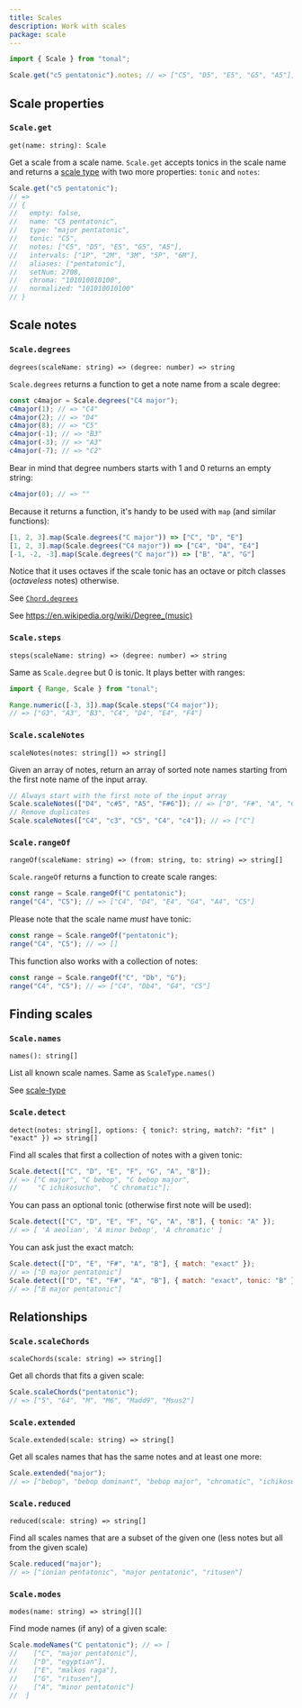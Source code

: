 ```yaml
---
title: Scales
description: Work with scales
package: scale
---
```


```js
import { Scale } from "tonal";

Scale.get("c5 pentatonic").notes; // => ["C5", "D5", "E5", "G5", "A5"],
```

## Scale properties

### `Scale.get`

`get(name: string): Scale`

Get a scale from a scale name. `Scale.get` accepts tonics in the scale name and returns a [scale type](collections/scale-types) with two more properties: `tonic` and `notes`:

```js
Scale.get("c5 pentatonic");
// =>
// {
//   empty: false,
//   name: "C5 pentatonic",
//   type: "major pentatonic",
//   tonic: "C5",
//   notes: ["C5", "D5", "E5", "G5", "A5"],
//   intervals: ["1P", "2M", "3M", "5P", "6M"],
//   aliases: ["pentatonic"],
//   setNum: 2708,
//   chroma: "101010010100",
//   normalized: "101010010100"
// }
```

## Scale notes

### `Scale.degrees`

`degrees(scaleName: string) => (degree: number) => string`

`Scale.degrees` returns a function to get a note name from a scale degree:

```js
const c4major = Scale.degrees("C4 major");
c4major(1); // => "C4"
c4major(2); // => "D4"
c4major(8); // => "C5"
c4major(-1); // => "B3"
c4major(-3); // => "A3"
c4major(-7); // => "C2"
```

Bear in mind that degree numbers starts with 1 and 0 returns an empty string:

```js
c4major(0); // => ""
```

Because it returns a function, it's handy to be used with `map` (and similar functions):

```js
[1, 2, 3].map(Scale.degrees("C major")) => ["C", "D", "E"]
[1, 2, 3].map(Scale.degrees("C4 major")) => ["C4", "D4", "E4"]
[-1, -2, -3].map(Scale.degrees("C major")) => ["B", "A", "G"]
```

Notice that it uses octaves if the scale tonic has an octave or pitch classes (_octaveless_ notes) otherwise.

See [`Chord.degrees`](https://github.com/tonaljs/tonal/tree/main/packages/chord#chorddegreeschordname-string--degree-number--string)

See https://en.wikipedia.org/wiki/Degree_(music)

### `Scale.steps`

`steps(scaleName: string) => (degree: number) => string`

Same as `Scale.degree` but 0 is tonic. It plays better with ranges:

```js
import { Range, Scale } from "tonal";

Range.numeric([-3, 3]).map(Scale.steps("C4 major"));
// => ["G3", "A3", "B3", "C4", "D4", "E4", "F4"]
```

### `Scale.scaleNotes`

`scaleNotes(notes: string[]) => string[]`

Given an array of notes, return an array of sorted note names starting from the first note name of the input array.

```js
// Always start with the first note of the input array
Scale.scaleNotes(["D4", "c#5", "A5", "F#6"]); // => ["D", "F#", "A", "C#"]
// Remove duplicates
Scale.scaleNotes(["C4", "c3", "C5", "C4", "c4"]); // => ["C"]
```

### `Scale.rangeOf`

`rangeOf(scaleName: string) => (from: string, to: string) => string[]`

`Scale.rangeOf` returns a function to create scale ranges:

```js
const range = Scale.rangeOf("C pentatonic");
range("C4", "C5"); // => ["C4", "D4", "E4", "G4", "A4", "C5"]
```

Please note that the scale name _must_ have tonic:

```js
const range = Scale.rangeOf("pentatonic");
range("C4", "C5"); // => []
```

This function also works with a collection of notes:

```js
const range = Scale.rangeOf("C", "Db", "G");
range("C4", "C5"); // => ["C4", "Db4", "G4", "C5"]
```

## Finding scales

### `Scale.names`

`names(): string[]`

List all known scale names. Same as `ScaleType.names()`

See [scale-type](collections/scale-types)

### `Scale.detect`

`detect(notes: string[], options: { tonic?: string, match?: "fit" | "exact" }) => string[]`

Find all scales that first a collection of notes with a given tonic:

```js
Scale.detect(["C", "D", "E", "F", "G", "A", "B"]);
// => ["C major", "C bebop", "C bebop major",
//     "C ichikosucho",  "C chromatic"];
```

You can pass an optional tonic (otherwise first note will be used):

```js
Scale.detect(["C", "D", "E", "F", "G", "A", "B"], { tonic: "A" });
// => [ 'A aeolian', 'A minor bebop', 'A chromatic' ]
```

You can ask just the exact match:

```js
Scale.detect(["D", "E", "F#", "A", "B"], { match: "exact" });
// => ["D major pentatonic"]
Scale.detect(["D", "E", "F#", "A", "B"], { match: "exact", tonic: "B" });
// => ["B major pentatonic"]
```

## Relationships

### `Scale.scaleChords`

`scaleChords(scale: string) => string[]`

Get all chords that fits a given scale:

```js
Scale.scaleChords("pentatonic");
// => ["5", "64", "M", "M6", "Madd9", "Msus2"]
```

### `Scale.extended`

`Scale.extended(scale: string) => string[]`

Get all scales names that has the same notes and at least one more:

```js
Scale.extended("major");
// => ["bebop", "bebop dominant", "bebop major", "chromatic", "ichikosucho"]
```

### `Scale.reduced`

`reduced(scale: string) => string[]`

Find all scales names that are a subset of the given one (less notes but all from the given scale)

```js
Scale.reduced("major");
// => ["ionian pentatonic", "major pentatonic", "ritusen"]
```

### `Scale.modes`

`modes(name: string) => string[][]`

Find mode names (if any) of a given scale:

```js
Scale.modeNames("C pentatonic"); // => [
//    ["C", "major pentatonic"],
//    ["D", "egyptian"],
//    ["E", "malkos raga"],
//    ["G", "ritusen"],
//    ["A", "minor pentatonic"]
//  ]
```
